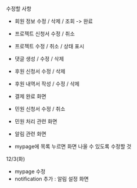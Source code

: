 수정할 사항
  - 회원 정보 수정 / 삭제 / 조회 -> 완료
  - 프로젝트 신청서 수정 / 취소
  - 프로젝트 수정 / 취소 / 상태 표시
  - 댓글 생성 / 수정 / 삭제
  - 후원 신청서 수정 / 삭제
  - 후원 내역서 작성 / 수정 / 삭제
  - 결제 완료 화면
  - 민원 신청서 수정 / 취소
  - 민원 처리 관련 화면
  - 알림 관련 화면

  - mypage에 목록 누르면 화면 나올 수 있도록 수정할 것


12/3(화)
- mypage 수정
- notification 추가 : 알림 설정 화면

